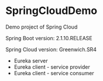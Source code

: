# SpringCloudDemo
Demo project of Spring Cloud

Spring Boot version: 2.1.10.RELEASE

Spring Cloud version: Greenwich.SR4

* Eureka server
* Eureka client - service provider
* Eureka client - service consumer
